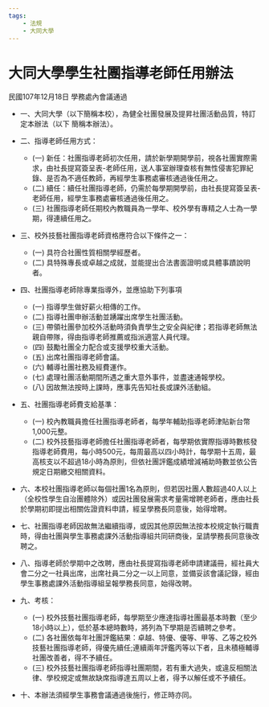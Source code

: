 ```yaml
---
tags:
    - 法規
    - 大同大學
---
```

# 大同大學學生社團指導老師任用辦法

民國107年12月18日 學務處內會議通過

- 一、大同大學（以下簡稱本校），為健全社團發展及提昇社團活動品質，特訂定本辦法（以下
簡稱本辦法）。
- 二、指導老師任用方式：
  - (一) 新任：社團指導老師初次任用，請於新學期開學前，視各社團實際需求，由社長提寫簽呈表-老師任用，送人事室辦理查核有無性侵害犯罪紀錄、是否為不適任教師，再經學生事務處審核通過後任用之。
  - (二) 續任：續任社團指導老師，仍需於每學期開學前，由社長提寫簽呈表-老師任用，經學生事務處審核通過後任用之。
  - (三) 社團指導老師任期校內教職員為一學年、校外學有專精之人士為一學期，得連續任用之。
- 三、校外技藝社團指導老師資格應符合以下條件之一：
  - (一) 具符合社團性質相關學經歷者。
  - (二) 具特殊專長或卓越之成就，並能提出合法書面證明或具體事蹟說明者。
- 四、社團指導老師除專業指導外，並應協助下列事項
  - (一) 指導學生做好薪火相傳的工作。
  - (二) 指導社團申辦活動並踴躍出席學生社團活動。
  - (三) 帶領社團參加校外活動時須負責學生之安全與紀律；若指導老師無法親自帶隊，得由指導老師推薦或指派適當人員代理。
  - (四) 鼓勵社團全力配合或支援學校重大活動。
  - (五) 出席社團指導老師會議。
  - (六) 輔導社團社務及經費運作。
  - (七) 處理社團活動期間所遇之重大意外事件，並盡速通報學校。
  - (八) 因故無法按時上課時，應事先告知社長或課外活動組。
- 五、社團指導老師費支給基準：
  - (一) 校內教職員擔任社團指導老師者，每學年輔助指導老師津貼新台幣1,000元整。
  - (二) 校外技藝指導老師擔任社團指導老師者，每學期依實際指導時數核發指導老師費用，每小時500元，每周最高以四小時計，每學期十五周，最高核支以不超過18小時為原則，但依社團評鑑成績增減補助時數並依公告規定日期繳交相關資料。
- 六、本校社團指導老師以每個社團1名為原則，但若因社團人數超過40人以上（全校性學生自治團體除外）或因社團發展需求考量需增聘老師者，應由社長於學期初即提出相關佐證資料申請，經呈學務長同意後，始得增聘。

- 七、社團指導老師因故無法繼續指導，或因其他原因無法按本校規定執行職責時，得由社團與學生事務處課外活動指導組共同研商後，呈請學務長同意後改聘之。

- 八、指導老師於學期中之改聘，應由社長提寫指導老師申請建議冊，經社員大會二分之一社員出席，出席社員二分之一以上同意，並備妥該會議記錄，經由學生事務處課外活動指導組呈報學務長同意，始得改聘。

- 九、考核：
  - (一) 校外技藝社團指導老師，每學期至少應達指導社團最基本時數（至少18小時以上），低於基本總時數時，將列為下學期是否續聘之參考。
  - (二) 各社團依每年社團評鑑結果：卓越、特優、優等、甲等、乙等之校外技藝社團指導老師，得優先續任;連續兩年評鑑丙等以下者，且未積極輔導社團改善者，得不予續任。
  - (三) 校外技藝社團指導老師指導社團期間，若有重大過失，或違反相關法律、學校規定或無故缺席指導達五周以上者，得予以解任或不予續任。

- 十、本辦法須經學生事務會議通過後施行，修正時亦同。
